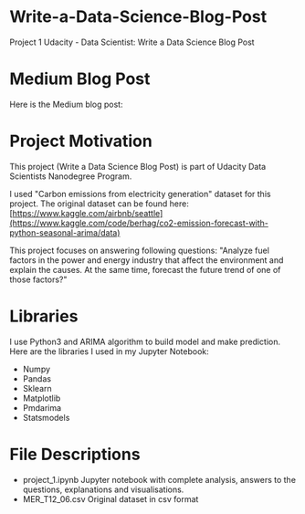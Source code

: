 # Write-a-Data-Science-Blog-Post
Project 1 Udacity - Data Scientist: Write a Data Science Blog Post
# Medium Blog Post
Here is the Medium blog post: 

# Project Motivation
This project (Write a Data Science Blog Post) is part of Udacity Data Scientists Nanodegree Program.

I used "Carbon emissions from electricity generation" dataset for this project. The original dataset can be found here: [https://www.kaggle.com/airbnb/seattle](https://www.kaggle.com/code/berhag/co2-emission-forecast-with-python-seasonal-arima/data)

This project focuses on answering following questions: "Analyze fuel factors in the power and energy industry that affect the environment and explain the causes. At the same time, forecast the future trend of one of those factors?"

# Libraries
I use Python3 and ARIMA algorithm to build model and make prediction. Here are the libraries I used in my Jupyter Notebook:

- Numpy
- Pandas
- Sklearn
- Matplotlib
- Pmdarima
- Statsmodels

# File Descriptions

- project_1.ipynb Jupyter notebook with complete analysis, answers to the questions, explanations and visualisations.
- MER_T12_06.csv Original dataset in csv format
